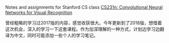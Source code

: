 
Notes and assignments for Stanford CS class [CS231n: Convolutional Neural Networks for Visual Recognition](http://vision.stanford.edu/teaching/cs231n/)

曾经粗略的学习过2017版的内容，感觉收获很大。今年更新到了2018版，想借着这次机会，深入的学习一下这套课程。作为加深理解的一种方式，计划边学习边翻译为中文，同时可能添加一些个人的学习笔记。
